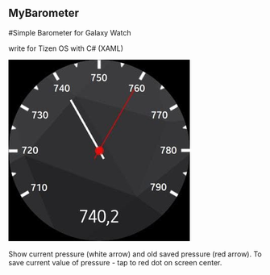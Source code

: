 ## MyBarometer
#Simple Barometer for Galaxy Watch

write for Tizen OS with C# (XAML)

![alt text](MyBarometer/shared/res/BarometerApp.png)

Show current pressure (white arrow) and old saved pressure (red arrow). To save current value of pressure - tap to red dot on screen center.
